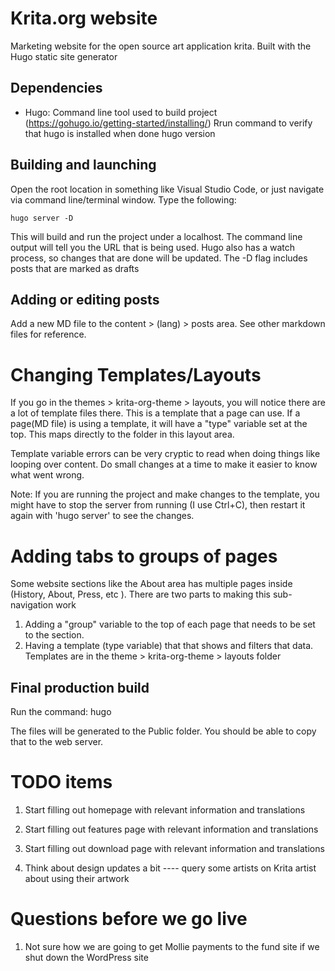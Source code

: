 # Krita.org website

Marketing website for the open source art application krita. Built with the Hugo static site generator

## Dependencies

- Hugo: Command line tool used to build project (https://gohugo.io/getting-started/installing/)
Rrun command to verify that hugo is installed when done
    hugo version

## Building and launching

Open the root location in something like Visual Studio Code, or just navigate via command line/terminal window. Type the following:

    hugo server -D

This will build and run the project under a localhost. The command line output will tell you the URL that is being used. Hugo also has a watch process, so changes that are done will be updated. The -D flag includes posts that are marked as drafts

## Adding or editing posts

Add a new MD file to the content > (lang) > posts area. See other markdown files for reference.

# Changing Templates/Layouts

If you go in the themes > krita-org-theme > layouts, you will notice there are a lot of template files there. This is a template that a page can use. If a page(MD file) is using a template, it will have a "type" variable set at the top. This maps directly to the folder in this layout area.

Template variable errors can be very cryptic to read when doing things like looping over content. Do small changes at a time to make it easier to know what went wrong.

Note: If you are running the project and make changes to the template, you might have to stop the server from running (I use Ctrl+C), then restart it again with 'hugo server' to see the changes.

# Adding tabs to groups of pages

Some website sections like the About area has multiple pages inside (History, About, Press, etc ). There are two parts to making this sub-navigation work
1. Adding a "group" variable to the top of each page that needs to be set to the section.
2. Having a template (type variable) that that shows and filters that data. Templates are in the theme > krita-org-theme > layouts folder



## Final production build

Run the command: 
    hugo

The files will be generated to the Public folder. You should be able to copy that to the web server.


# TODO items
1. Start filling out homepage with relevant information and translations
2. Start filling out features page with relevant information and translations
3. Start filling out download page with relevant information and translations

4. Think about design updates a bit
---- query some artists on Krita artist about using their artwork

# Questions before we go live
1. Not sure how we are going to get Mollie payments to the fund site if we shut down the WordPress site

